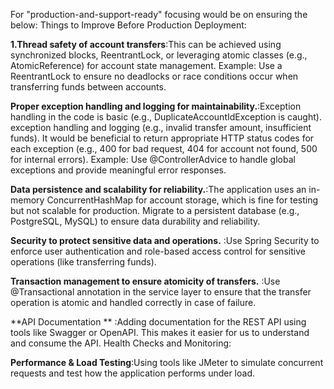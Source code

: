For "production-and-support-ready" focusing would be on ensuring the below:
Things to Improve Before Production Deployment:

**1.Thread safety of account transfers**:This can be achieved using synchronized blocks, ReentrantLock, or leveraging atomic classes (e.g., AtomicReference) for account state management.
Example: Use a ReentrantLock to ensure no deadlocks or race conditions occur when transferring funds between accounts.

**Proper exception handling and logging for maintainability.**:Exception handling in the code is basic (e.g., DuplicateAccountIdException is caught).
 exception handling and logging (e.g., invalid transfer amount, insufficient funds). It would be beneficial to return appropriate HTTP status codes for each exception (e.g., 400 for bad request, 404 for account not found, 500 for internal errors).
Example: Use @ControllerAdvice to handle global exceptions and provide meaningful error responses.

**Data persistence and scalability for reliability.**:The application uses an in-memory ConcurrentHashMap for account storage, which is fine for testing but not scalable for production.
Migrate to a persistent database (e.g., PostgreSQL, MySQL) to ensure data durability and reliability.

**Security to protect sensitive data and operations.** :Use Spring Security to enforce user authentication and role-based access control for sensitive operations (like transferring funds).

**Transaction management to ensure atomicity of transfers.** :Use @Transactional annotation in the service layer to ensure that the transfer operation is atomic and handled correctly in case of failure.

**API Documentation ** :Adding documentation for the REST API using tools like Swagger or OpenAPI. This makes it easier for us to understand and consume the API.
Health Checks and Monitoring:

**Performance & Load Testing**:Using tools like JMeter to simulate concurrent requests and test how the application performs under load.
